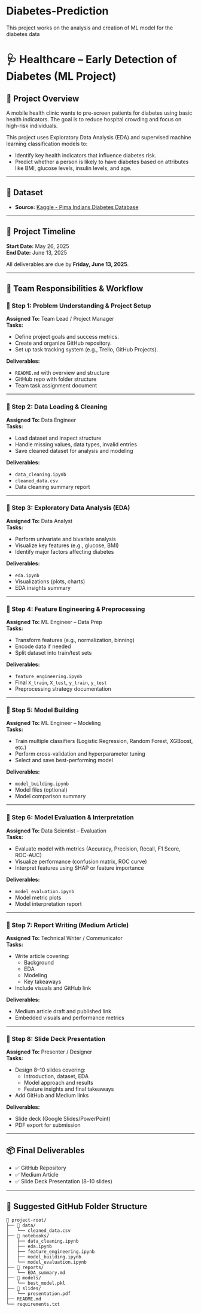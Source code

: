 # Diabetes-Prediction
This project works on the analysis and creation of ML model for the diabetes data
# 🩺 Healthcare – Early Detection of Diabetes (ML Project)

## 📌 Project Overview

A mobile health clinic wants to pre-screen patients for diabetes using basic health indicators. The goal is to reduce hospital crowding and focus on high-risk individuals.

This project uses Exploratory Data Analysis (EDA) and supervised machine learning classification models to:
- Identify key health indicators that influence diabetes risk.
- Predict whether a person is likely to have diabetes based on attributes like BMI, glucose levels, insulin levels, and age.

---

## 🔗 Dataset

- **Source:** [Kaggle - Pima Indians Diabetes Database](https://www.kaggle.com/datasets/uciml/pima-indians-diabetes-database)

---

## 🧭 Project Timeline

**Start Date:** May 26, 2025  
**End Date:** June 13, 2025

All deliverables are due by **Friday, June 13, 2025**.

---

## 👥 Team Responsibilities & Workflow

### 🔹 Step 1: Problem Understanding & Project Setup  
**Assigned To:** Team Lead / Project Manager  
**Tasks:**
- Define project goals and success metrics.
- Create and organize GitHub repository.
- Set up task tracking system (e.g., Trello, GitHub Projects).

**Deliverables:**
- `README.md` with overview and structure
- GitHub repo with folder structure
- Team task assignment document

---

### 🔹 Step 2: Data Loading & Cleaning  
**Assigned To:** Data Engineer  
**Tasks:**
- Load dataset and inspect structure
- Handle missing values, data types, invalid entries
- Save cleaned dataset for analysis and modeling

**Deliverables:**
- `data_cleaning.ipynb`
- `cleaned_data.csv`
- Data cleaning summary report

---

### 🔹 Step 3: Exploratory Data Analysis (EDA)  
**Assigned To:** Data Analyst  
**Tasks:**
- Perform univariate and bivariate analysis
- Visualize key features (e.g., glucose, BMI)
- Identify major factors affecting diabetes

**Deliverables:**
- `eda.ipynb`
- Visualizations (plots, charts)
- EDA insights summary

---

### 🔹 Step 4: Feature Engineering & Preprocessing  
**Assigned To:** ML Engineer – Data Prep  
**Tasks:**
- Transform features (e.g., normalization, binning)
- Encode data if needed
- Split dataset into train/test sets

**Deliverables:**
- `feature_engineering.ipynb`
- Final `X_train`, `X_test`, `y_train`, `y_test`
- Preprocessing strategy documentation

---

### 🔹 Step 5: Model Building  
**Assigned To:** ML Engineer – Modeling  
**Tasks:**
- Train multiple classifiers (Logistic Regression, Random Forest, XGBoost, etc.)
- Perform cross-validation and hyperparameter tuning
- Select and save best-performing model

**Deliverables:**
- `model_building.ipynb`
- Model files (optional)
- Model comparison summary

---

### 🔹 Step 6: Model Evaluation & Interpretation  
**Assigned To:** Data Scientist – Evaluation  
**Tasks:**
- Evaluate model with metrics (Accuracy, Precision, Recall, F1 Score, ROC-AUC)
- Visualize performance (confusion matrix, ROC curve)
- Interpret features using SHAP or feature importance

**Deliverables:**
- `model_evaluation.ipynb`
- Model metric plots
- Model interpretation report

---

### 🔹 Step 7: Report Writing (Medium Article)  
**Assigned To:** Technical Writer / Communicator  
**Tasks:**
- Write article covering:
  - Background
  - EDA
  - Modeling
  - Key takeaways
- Include visuals and GitHub link

**Deliverables:**
- Medium article draft and published link
- Embedded visuals and performance metrics

---

### 🔹 Step 8: Slide Deck Presentation  
**Assigned To:** Presenter / Designer  
**Tasks:**
- Design 8–10 slides covering:
  - Introduction, dataset, EDA
  - Model approach and results
  - Feature insights and final takeaways
- Add GitHub and Medium links

**Deliverables:**
- Slide deck (Google Slides/PowerPoint)
- PDF export for submission

---

## 📦 Final Deliverables

- ✅ GitHub Repository  
- ✅ Medium Article  
- ✅ Slide Deck Presentation (8–10 slides)

---

## 📁 Suggested GitHub Folder Structure

```plaintext
📁 project-root/
├── 📁 data/
│   └── cleaned_data.csv
├── 📁 notebooks/
│   ├── data_cleaning.ipynb
│   ├── eda.ipynb
│   ├── feature_engineering.ipynb
│   ├── model_building.ipynb
│   └── model_evaluation.ipynb
├── 📁 reports/
│   └── EDA_summary.md
├── 📁 models/
│   └── best_model.pkl
├── 📁 slides/
│   └── presentation.pdf
├── README.md
└── requirements.txt
